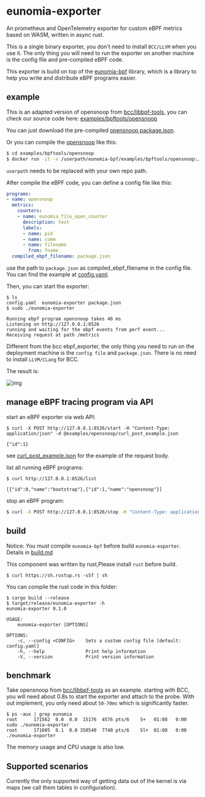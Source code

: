 # eunomia-exporter

An prometheus and OpenTelemetry exporter for custom eBPF metrics based on WASM, written in async rust.

This is a single binary exporter, you don't need to install `BCC/LLVM` when you use it. The only thing you will need to run the exporter on another machine is the config file and pre-compiled eBPF code.

This exporter is build on top of the [eunomia-bpf](https://github.com/eunomia-bpf/eunomia-bpf) library, which is a library to help you write and distribute eBPF programs easier.

## example

This is an adapted version of opensnoop from [bcc/libbpf-tools](https://github.com/iovisor/bcc/blob/master/libbpf-tools/opensnoop.bpf.c), you can check our source code here: [examples/bpftools/opensnoop](https://github.com/eunomia-bpf/eunomia-bpf/examples/bpftools/opensnoop)

You can just download the pre-compiled [opensnoop package.json](https://eunomia-bpf.github.io/eunomia-bpf/opensnoop/package.json).

Or you can compile the [opensnoop](https://github.com/eunomia-bpf/eunomia-bpf/examples/bpftools/opensnoop) like this:

```sh
$ cd examples/bpftools/opensnoop
$ docker run -it -v /userpath/eunomia-bpf/examples/bpftools/opensnoop:/src yunwei37/ebpm:latest
```
`userpath` needs to be replaced with your own repo path.

After compile the eBPF code, you can define a config file like this:

```yml
programs:
- name: opensnoop
  metrics:
    counters:
    - name: eunomia_file_open_counter
      description: test
      labels:
      - name: pid
      - name: comm
      - name: filename
        from: fname
  compiled_ebpf_filename: package.json
```

use the path to `package.json` as compiled_ebpf_filename in the config file. You can find the example at [config.yaml](https://github.com/eunomia-bpf/eunomia-bpf/examples/bpftools/opensnoop/config.yaml).

Then, you can start the exporter:

```console
$ ls
config.yaml  eunomia-exporter package.json
$ sudo ./eunomia-exporter

Running ebpf program opensnoop takes 46 ms
Listening on http://127.0.0.1:8526
running and waiting for the ebpf events from perf event...
Receiving request at path /metrics
```

Different from the bcc ebpf_exporter, the only thing you need to run on the deployment machine is the `config file` and `package.json`. There is no need to install `LLVM/CLang` for BCC.

The result is:

![img](https://github.com/eunomia-bpf/eunomia-bpf/documents/images/opensnoop_prometheus.png)

## manage eBPF tracing program via API

start an eBPF exporter via web API:

```console
$ curl -X POST http://127.0.0.1:8526/start -H "Content-Type: application/json" -d @examples/opensnoop/curl_post_example.json

{"id":1}
```

see [curl_post_example.json](examples/opensnoop/curl_post_example.json) for the example of the request body.

list all running eBPF programs:

```console
$ curl http://127.0.0.1:8526/list

[{"id":0,"name":"bootstrap"},{"id":1,"name":"opensnoop"}]
```

stop an eBPF program:

```sh
$ curl -X POST http://127.0.0.1:8526/stop -H "Content-Type: application/json" -d '{"id": 1}'
```

## build

Notice: You must compile `eunomia-bpf` before build `eunomia-exporter`. Details in [build.md](../documents/build.md)

This component was written by rust,Please install `rust` before build.

```shell
$ curl https://sh.rustup.rs -sSf | sh
```

You can compile the rust code in this folder:

```console
$ cargo build --release
$ target/release/eunomia-exporter -h
eunomia-exporter 0.1.0

USAGE:
    eunomia-exporter [OPTIONS]

OPTIONS:
    -c, --config <CONFIG>    Sets a custom config file [default: config.yaml]
    -h, --help               Print help information
    -V, --version            Print version information
```

## benchmark

Take opensnoop from [bcc/libbpf-tools](https://github.com/iovisor/bcc/blob/master/libbpf-tools/opensnoop.bpf.c) as an example. starting with BCC, you will need about 0.8s to start the exporter and attach to the probe. With out implement, you only need about `50-70ms` which is significantly faster.

```console
$ ps -aux | grep eunomia
root      171562  0.0  0.0  15176  4576 pts/6    S+   01:08   0:00 sudo ./eunomia-exporter
root      171605  0.1  0.0 350540  7740 pts/6    Sl+  01:08   0:00 ./eunomia-exporter
```

The memory usage and CPU usage is also low.

## Supported scenarios

Currently the only supported way of getting data out of the kernel is via maps (we call them tables in configuration).

